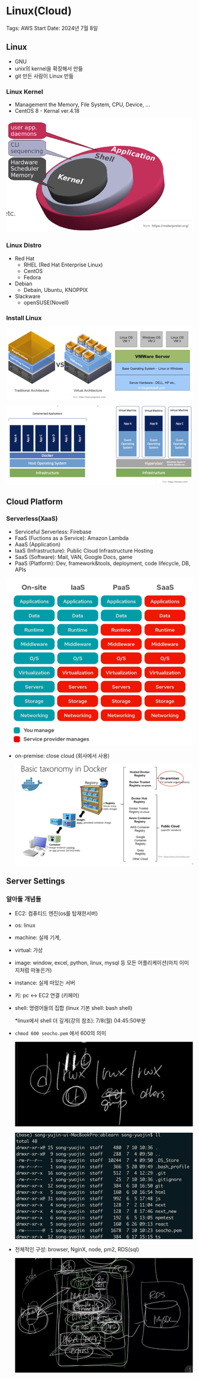 # Linux(Cloud)

Tags: AWS
Start Date: 2024년 7월 8일

## Linux

- GNU
- unix의 kernel을 확장해서 만듦
- git 만든 사람이 Linux 만듦

### Linux Kernel

- Management the Memory, File System, CPU, Device, …
- CentOS 8 - Kernal ver.4.18

![linux_1](linux/1.png)

### Linux Distro

- Red Hat
    - RHEL (Red Hat Enterprise Linux)
    - CentOS
    - Fedora
- Debian
    - Debain, Ubuntu, KNOPPIX
- Slackware
    - openSUSE(Novell)

### Install Linux

![linux_2](linux/2.png)

![linux_3](linux/3.png)

## Cloud Platform

### Serverless(XaaS)

- Serviceful Serverless: Firebase
- FaaS (Fuctions as a Service): Amazon Lambda
- AaaS (Application)
- IaaS (Infrastructure): Public Cloud Infrastructure Hosting
- SaaS (Software): Mail, VAN, Google Docs, game
- PaaS (Platform): Dev, framework&tools, deployment, code lifecycle, DB, APIs

![linux_4](linux/4.png)

- on-premise: close cloud (회사에서 사용)
    
    ![linux_5](linux/5.png)
    

## Server Settings

### 알아둘 개념들

- EC2: 컴퓨티드 엔진(os를 탑재한서버)
- os: linux
- machine: 실제 기계,
- virtual: 가상
- image: window, excel, python, linux, mysql 등 모든 어플리케이션(마치 이미지처럼 떠놓은거)
- instance: 실제 떠있는 서버
- 키: pc ↔ EC2 연결 (키페어)
- shell: 명령어들의 집합 (linux 기본 shell: bash shell)
    
    *linux에서 shell 더 깊게(강의 참조): 7/8(월) 04:45:50부분
    

- `chmod 600 seocho.pem` 에서 600의 의미
    
    ![linux_6](linux/6.png)
    
    ![linux_7](linux/7.png)
    

- 전체적인 구성: browser, NginX, node, pm2, RDS(sql)
    
    ![linux_8](linux/8.png)